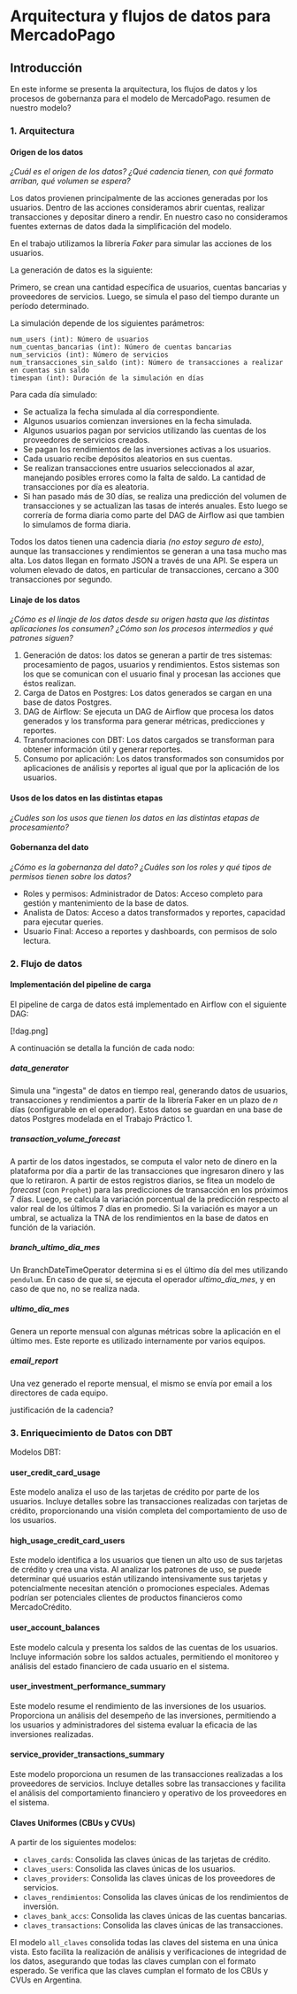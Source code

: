 # Arquitectura y flujos de datos para MercadoPago

## Introducción

En este informe se presenta la arquitectura, los flujos de datos y los procesos de gobernanza para el modelo de MercadoPago. resumen de nuestro modelo?

### 1. Arquitectura

#### Origen de los datos

_¿Cuál es el origen de los datos? ¿Qué cadencia tienen, con qué formato arriban, qué volumen se espera?_

Los datos provienen principalmente de las acciones generadas por los usuarios. Dentro de las acciones consideramos abrir cuentas, realizar transacciones y depositar dinero a rendir. En nuestro caso no consideramos fuentes externas de datos dada la simplificación del modelo.

En el trabajo utilizamos la librería _Faker_ para simular las acciones de los usuarios.

La generación de datos es la siguiente:

Primero, se crean una cantidad específica de usuarios, cuentas bancarias y proveedores de servicios.
Luego, se simula el paso del tiempo durante un período determinado.

La simulación depende de los siguientes parámetros:

```{python}
num_users (int): Número de usuarios
num_cuentas_bancarias (int): Número de cuentas bancarias
num_servicios (int): Número de servicios
num_transacciones_sin_saldo (int): Número de transacciones a realizar en cuentas sin saldo
timespan (int): Duración de la simulación en días
```

Para cada día simulado:

- Se actualiza la fecha simulada al día correspondiente.
- Algunos usuarios comienzan inversiones en la fecha simulada.
- Algunos usuarios pagan por servicios utilizando las cuentas de los proveedores de servicios creados.
- Se pagan los rendimientos de las inversiones activas a los usuarios.
- Cada usuario recibe depósitos aleatorios en sus cuentas.
- Se realizan transacciones entre usuarios seleccionados al azar, manejando posibles errores como la falta de saldo. La cantidad de transacciones por día es aleatoria.
- Si han pasado más de 30 días, se realiza una predicción del volumen de transacciones y se actualizan las tasas de interés anuales. Esto luego se correría de forma diaria como parte del DAG de Airflow asi que tambien lo simulamos de forma diaria.

Todos los datos tienen una cadencia diaria _(no estoy seguro de esto)_, aunque las transacciones y rendimientos se generan a una tasa mucho mas alta. Los datos llegan en formato JSON a través de una API. Se espera un volumen elevado de datos, en particular de transacciones, cercano a 300 transacciones por segundo.

#### Linaje de los datos

_¿Cómo es el linaje de los datos desde su origen hasta que las distintas aplicaciones los consumen? ¿Cómo son los procesos intermedios y qué patrones siguen?_

1. Generación de datos: los datos se generan a partir de tres sistemas: procesamiento de pagos, usuarios y rendimientos. Estos sistemas son los que se comunican con el usuario final y procesan las acciones que éstos realizan.
2. Carga de Datos en Postgres: Los datos generados se cargan en una base de datos Postgres.
3. DAG de Airflow: Se ejecuta un DAG de Airflow que procesa los datos generados y los transforma para generar métricas, predicciones y reportes.
4. Transformaciones con DBT: Los datos cargados se transforman para obtener información útil y generar reportes.
5. Consumo por aplicación: Los datos transformados son consumidos por aplicaciones de análisis y reportes al igual que por la aplicación de los usuarios.

#### Usos de los datos en las distintas etapas

_¿Cuáles son los usos que tienen los datos en las distintas etapas de procesamiento?_

#### Gobernanza del dato

_¿Cómo es la gobernanza del dato? ¿Cuáles son los roles y qué tipos de permisos tienen sobre los datos?_

- Roles y permisos: Administrador de Datos: Acceso completo para gestión y mantenimiento de la base de datos.
- Analista de Datos: Acceso a datos transformados y reportes, capacidad para ejecutar queries.
- Usuario Final: Acceso a reportes y dashboards, con permisos de solo lectura.

### 2. Flujo de datos

#### Implementación del pipeline de carga

El pipeline de carga de datos está implementado en Airflow con el siguiente DAG:

[!dag.png]

A continuación se detalla la función de cada nodo:

##### data_generator

Simula una "ingesta" de datos en tiempo real, generando datos de usuarios, transacciones y rendimientos a partir de la librería Faker en un plazo de $n$ días (configurable en el operador). Estos datos se guardan en una base de datos Postgres modelada en el Trabajo Práctico 1.

##### transaction_volume_forecast

A partir de los datos ingestados, se computa el valor neto de dinero en la plataforma por día a partir de las transacciones que ingresaron dinero y las que lo retiraron. A partir de estos registros diarios, se fitea un modelo de _forecast_ (con `Prophet`) para las predicciones de transacción en los próximos 7 días. Luego, se calcula la variación porcentual de la predicción respecto al valor real de los últimos 7 días en promedio. Si la variación es mayor a un umbral, se actualiza la TNA de los rendimientos en la base de datos en función de la variación.

##### branch_ultimo_dia_mes

Un BranchDateTimeOperator determina si es el último día del mes utilizando `pendulum`. En caso de que sí, se ejecuta el operador _ultimo_dia_mes_, y en caso de que no, no se realiza nada.

##### ultimo_dia_mes

Genera un reporte mensual con algunas métricas sobre la aplicación en el último mes. Este reporte es utilizado internamente por varios equipos.

##### email_report

Una vez generado el reporte mensual, el mismo se envía por email a los directores de cada equipo.

justificación de la cadencia?

### 3. Enriquecimiento de Datos con DBT

Modelos DBT:

#### user_credit_card_usage

Este modelo analiza el uso de las tarjetas de crédito por parte de los usuarios. Incluye detalles sobre las transacciones realizadas con tarjetas de crédito, proporcionando una visión completa del comportamiento de uso de los usuarios.

#### high_usage_credit_card_users

Este modelo identifica a los usuarios que tienen un alto uso de sus tarjetas de crédito y crea una vista. Al analizar los patrones de uso, se puede determinar qué usuarios están utilizando intensivamente sus tarjetas y potencialmente necesitan atención o promociones especiales. Ademas podrían ser potenciales clientes de productos financieros como MercadoCrédito.

#### user_account_balances

Este modelo calcula y presenta los saldos de las cuentas de los usuarios. Incluye información sobre los saldos actuales, permitiendo el monitoreo y análisis del estado financiero de cada usuario en el sistema.

#### user_investment_performance_summary

Este modelo resume el rendimiento de las inversiones de los usuarios. Proporciona un análisis del desempeño de las inversiones, permitiendo a los usuarios y administradores del sistema evaluar la eficacia de las inversiones realizadas.

#### service_provider_transactions_summary

Este modelo proporciona un resumen de las transacciones realizadas a los proveedores de servicios. Incluye detalles sobre las transacciones y facilita el análisis del comportamiento financiero y operativo de los proveedores en el sistema.

#### Claves Uniformes (CBUs y CVUs)

A partir de los siguientes modelos:

- `claves_cards`: Consolida las claves únicas de las tarjetas de crédito.
- `claves_users`: Consolida las claves únicas de los usuarios.
- `claves_providers`: Consolida las claves únicas de los proveedores de servicios.
- `claves_rendimientos`: Consolida las claves únicas de los rendimientos de inversión.
- `claves_bank_accs`: Consolida las claves únicas de las cuentas bancarias.
- `claves_transactions`: Consolida las claves únicas de las transacciones.

El modelo `all_claves` consolida todas las claves del sistema en una única vista. Esto facilita la realización de análisis y verificaciones de integridad de los datos, asegurando que todas las claves cumplan con el formato esperado. Se verifica que las claves cumplan el formato de los CBUs y CVUs en Argentina.
